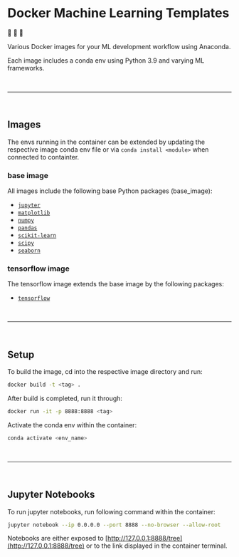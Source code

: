 # Docker Machine Learning Templates

:whale2: :robot: :whale2:

Various Docker images for your ML development workflow using Anaconda. 

Each image includes a conda env using Python 3.9 and varying ML frameworks.

<br>

------

<br>

## Images

The envs running in the container can be extended by updating the respective image conda env file or via `conda install <module>` when connected to containter.

### base image

All images include the following base Python packages (base_image):

- [`jupyter`](https://jupyter.org/)
- [`matplotlib`](https://matplotlib.org/)
- [`numpy`](https://numpy.org/)
- [`pandas`](https://pandas.pydata.org/)
- [`scikit-learn`](https://scikit-learn.org/)
- [`scipy`](https://www.scipy.org/)
- [`seaborn`](https://seaborn.pydata.org/)

### tensorflow image

The tensorflow image extends the base image by the following packages:

- [`tensorflow`](https://www.tensorflow.org/)

<br>

------

<br>

## Setup

To build the image, cd into the respective image directory and run:
```bash
docker build -t <tag> .
```
After build is completed, run it through:
```bash
docker run -it -p 8888:8888 <tag>
```
Activate the conda env within the container:
```bash
conda activate <env_name>
```

<br>

------

<br>

## Jupyter Notebooks

To run jupyter notebooks, run following command within the container:
```bash	
jupyter notebook --ip 0.0.0.0 --port 8888 --no-browser --allow-root
```
Notebooks are either exposed to [http://127.0.0.1:8888/tree](http://127.0.0.1:8888/tree) or to the link displayed in the container terminal.